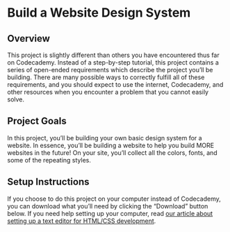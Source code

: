 # Build a Website Design System

## Overview

This project is slightly different than others you have encountered thus far on Codecademy. Instead of a step-by-step tutorial, this project contains a series of open-ended requirements which describe the project you’ll be building. There are many possible ways to correctly fulfill all of these requirements, and you should expect to use the internet, Codecademy, and other resources when you encounter a problem that you cannot easily solve.

## Project Goals

In this project, you’ll be building your own basic design system for a website. In essence, you’ll be building a website to help you build MORE websites in the future! On your site, you’ll collect all the colors, fonts, and some of the repeating styles.

## Setup Instructions

If you choose to do this project on your computer instead of Codecademy, you can download what you’ll need by clicking the “Download” button below. If you need help setting up your computer, read [our article about setting up a text editor for HTML/CSS development](https://www.codecademy.com/articles/visual-studio-code).